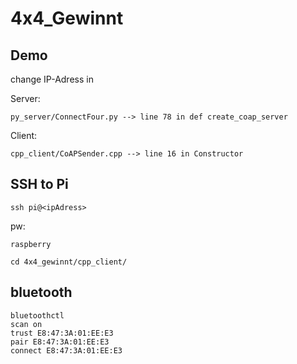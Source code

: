 # 4x4_Gewinnt

## Demo

change IP-Adress in

Server: 
```
py_server/ConnectFour.py --> line 78 in def create_coap_server
```
Client: 
```
cpp_client/CoAPSender.cpp --> line 16 in Constructor
```

## SSH to Pi
```
ssh pi@<ipAdress>
```
pw: 
```
raspberry
```
```
cd 4x4_gewinnt/cpp_client/
```
## bluetooth
```
bluetoothctl
scan on
trust E8:47:3A:01:EE:E3
pair E8:47:3A:01:EE:E3
connect E8:47:3A:01:EE:E3
```